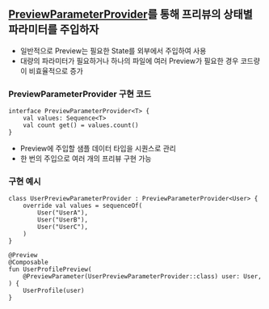 ## [PreviewParameterProvider](https://developer.android.com/reference/kotlin/androidx/compose/ui/tooling/preview/PreviewParameterProvider)를 통해 프리뷰의 상태별 파라미터를 주입하자
- 일반적으로 Preview는 필요한 State를 외부에서 주입하여 사용
- 대량의 파라미터가 필요하거나 하나의 파일에 여러 Preview가 필요한 경우 코드량이 비효율적으로 증가
### PreviewParameterProvider 구현 코드
```
interface PreviewParameterProvider<T> {
    val values: Sequence<T>
    val count get() = values.count()
}
```
- Preview에 주입할 샘플 데이터 타입을 시퀀스로 관리
- 한 번의 주입으로 여러 개의 프리뷰 구현 가능
### 구현 예시
```
class UserPreviewParameterProvider : PreviewParameterProvider<User> {
    override val values = sequenceOf(
        User("UserA"),
        User("UserB"),
        User("UserC"),
    )
}

@Preview
@Composable
fun UserProfilePreview(
    @PreviewParameter(UserPreviewParameterProvider::class) user: User,
) {
    UserProfile(user)
}
```
